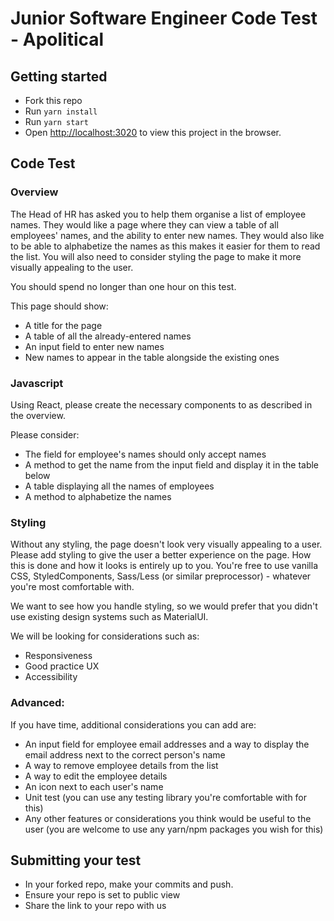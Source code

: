 # Junior Software Engineer Code Test - Apolitical

## Getting started

- Fork this repo
- Run `yarn install`
- Run `yarn start`
- Open [http://localhost:3020](http://localhost:3020) to view this project in the browser.

## Code Test

### Overview

The Head of HR has asked you to help them organise a list of employee names. They would like a page where they can view a table of all employees' names, and the ability to enter new names. They would also like to be able to alphabetize the names as this makes it easier for them to read the list. 
You will also need to consider styling the page to make it more visually appealing to the user. 

You should spend no longer than one hour on this test. 

This page should show: 
- A title for the page
- A table of all the already-entered names
- An input field to enter new names
- New names to appear in the table alongside the existing ones

### Javascript

Using React, please create the necessary components to as described in the overview. 

Please consider:

- The field for employee's names should only accept names
- A method to get the name from the input field and display it in the table below
- A table displaying all the names of employees
- A method to alphabetize the names


### Styling

Without any styling, the page doesn't look very visually appealing to a user. Please add styling to give the user a better experience on the page. How this is done and how it looks is entirely up to you. You're free to use vanilla CSS, StyledComponents, Sass/Less (or similar preprocessor) - whatever you're most comfortable with. 

We want to see how you handle styling, so we would prefer that you didn't use existing design systems such as MaterialUI. 

We will be looking for considerations such as:

- Responsiveness
- Good practice UX
- Accessibility

### Advanced:

If you have time, additional considerations you can add are: 

- An input field for employee email addresses and a way to display the email address next to the correct person's name
- A way to remove employee details from the list
- A way to edit the employee details
- An icon next to each user's name
- Unit test (you can use any testing library you're comfortable with for this)
- Any other features or considerations you think would be useful to the user (you are welcome to use any yarn/npm packages you wish for this)


## Submitting your test

- In your forked repo, make your commits and push.
- Ensure your repo is set to public view
- Share the link to your repo with us
